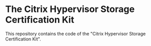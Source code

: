 The Citrix Hypervisor Storage Certification Kit
=======================================

This repository contains the code of the "Citrix Hypervisor Storage Certification Kit".
